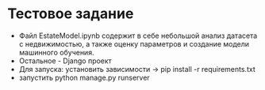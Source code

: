 # Тестовое задание
- Файл EstateModel.ipynb содержит в себе небольшой анализ датасета с недвижимостью, а также оценку параметров и создание модели машинного обучения.
- Остальное - Django проект
- Для запуска: установить зависимости -> pip install -r requirements.txt
- запустить python manage.py runserver

